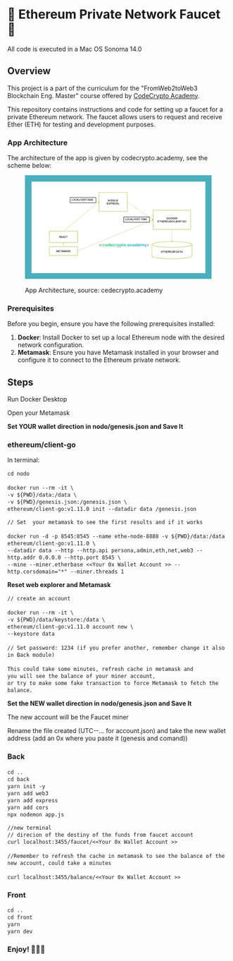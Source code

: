 # 👾 Ethereum Private Network Faucet 👾

All code is executed in a Mac OS Sonoma 14.0

## Overview

This project is a part of the curriculum for the "FromWeb2toWeb3 Blockchain Eng. Master" course offered by [CodeCrypto Academy](https://codecrypto.academy/).

This repository contains instructions and code for setting up a faucet for a private Ethereum network. The faucet allows users to request and receive Ether (ETH) for testing and development purposes.

### App Architecture

The architecture of the app is given by codecrypto.academy,  see the scheme below:

<figure><img src="arc.png" alt=""><figcaption><p>App Architecture, source: cedecrypto.academy</p></figcaption></figure>

### Prerequisites

Before you begin, ensure you have the following prerequisites installed:

1. **Docker**: Install Docker to set up a local Ethereum node with the desired network configuration.
2. **Metamask**: Ensure you have Metamask installed in your browser and configure it to connect to the Ethereum private network.

## Steps

Run Docker Desktop

Open your Metamask

**Set YOUR wallet direction in nodo/genesis.json and Save It**


### ethereum/client-go

In terminal:


```
cd nodo

docker run --rm -it \
-v ${PWD}/data:/data \
-v ${PWD}/genesis.json:/genesis.json \
ethereum/client-go:v1.11.0 init --datadir data /genesis.json
```

```
// Set  your metamask to see the first results and if it works

docker run -d -p 8545:8545 --name ethe-node-8888 -v ${PWD}/data:/data ethereum/client-go:v1.11.0 \
--datadir data --http --http.api persona,admin,eth,net,web3 --http.addr 0.0.0.0 --http.port 8545 \
--mine --miner.etherbase <<Your 0x Wallet Account >> --http.corsdomain="*" --miner.threads 1
```

**Reset web explorer and Metamask**

```
// create an account

docker run --rm -it \
-v ${PWD}/data/keystore:/data \
ethereum/client-go:v1.11.0 account new \
--keystore data

// Set password: 1234 (if you prefer another, remember change it also in Back module)

This could take some minutes, refresh cache in metamask and 
you will see the balance of your miner account, 
or try to make some fake transaction to force Metamask to fetch the balance.
```
**Set the NEW wallet direction in nodo/genesis.json and Save It**

The new account will be the Faucet miner

Rename the file created (UTC--... for account.json) and take the new wallet address (add an 0x where you paste it (genesis and comand))

### Back

```
cd ..
cd back
yarn init -y
yarn add web3
yarn add express
yarn add cors
npx nodemon app.js
```

```
//new terminal 
// direcion of the destiny of the funds from faucet account
curl localhost:3455/faucet/<<Your 0x Wallet Account >>

//Remember to refresh the cache in metamask to see the balance of the new account, could take a minutes

curl localhost:3455/balance/<<Your 0x Wallet Account >>
```

### Front

```
cd ..
cd front
yarn
yarn dev
```

### Enjoy! 🦹🏼‍♂️
